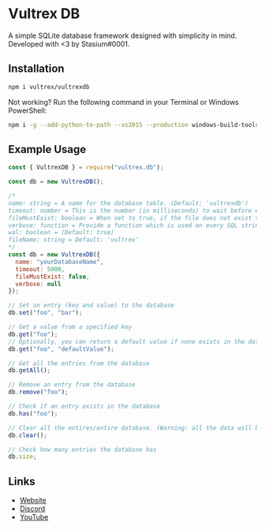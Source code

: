 # Vultrex DB

A simple SQLite database framework designed with simplicity in mind. Developed with <3 by Stasium#0001.

## Installation

```bash
npm i vultrex/vultrexdb
```  
  
Not working? Run the following command in your Terminal or Windows PowerShell:

```bash
npm i -g --add-python-to-path --vs2015 --production windows-build-tools
```

## Example Usage

```javascript
const { VultrexDB } = require("vultrex.db");

const db = new VultrexDB();

/*
name: string = A name for the database table. (Default: 'vultrexdb')
timeout: number = This is the number (in milliseconds) to wait before executing queries on a locked database before throwing an error.
fileMustExist: boolean = When set to true, if the file does not exist then an error will be thrown. (Default: false)
verbose: function = Provide a function which is used on every SQL string executed by the database. (Default: null)
wal: boolean = (Default: true)
fileName: string = Default: 'vultrex'
*/
const db = new VultrexDB({
  name: "yourDatabaseName",
  timeout: 5000,
  fileMustExist: false,
  verbose: null
});

// Set an entry (key and value) to the database
db.set("foo", "bar");

// Get a value from a specified key
db.get("foo");
// Optionally, you can return a default value if none exists in the database
db.get("foo", "defaultValue");

// Get all the entries from the database
db.getAll();

// Remove an entry from the database
db.remove("foo");

// Check if an entry exists in the database
db.has("foo");

// Clear all the entires/entire database. (Warning: all the data will be lost by doing this.)
db.clear();

// Check how many entries the database has
db.size;
```

## Links

- [Website](https://vultrex.org/)
- [Discord](https://discordapp.com/invite/vultrex)
- [YouTube](https://www.youtube.com/channel/UCo8AwaskLR7FROYwbqSCuSw)
